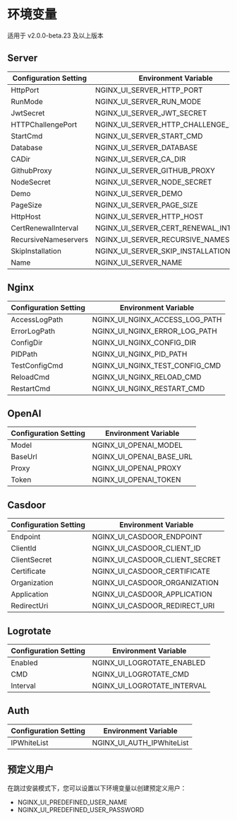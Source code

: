 # 环境变量
适用于 v2.0.0-beta.23 及以上版本

## Server

| Configuration Setting         | Environment Variable                  |
| ----------------------------- | ------------------------------------- |
| HttpPort                      | NGINX_UI_SERVER_HTTP_PORT             |
| RunMode                       | NGINX_UI_SERVER_RUN_MODE              |
| JwtSecret                     | NGINX_UI_SERVER_JWT_SECRET            |
| HTTPChallengePort             | NGINX_UI_SERVER_HTTP_CHALLENGE_PORT   |
| StartCmd                      | NGINX_UI_SERVER_START_CMD             |
| Database                      | NGINX_UI_SERVER_DATABASE              |
| CADir                         | NGINX_UI_SERVER_CA_DIR                |
| GithubProxy                   | NGINX_UI_SERVER_GITHUB_PROXY          |
| NodeSecret                    | NGINX_UI_SERVER_NODE_SECRET           |
| Demo                          | NGINX_UI_SERVER_DEMO                  |
| PageSize                      | NGINX_UI_SERVER_PAGE_SIZE             |
| HttpHost                      | NGINX_UI_SERVER_HTTP_HOST             |
| CertRenewalInterval           | NGINX_UI_SERVER_CERT_RENEWAL_INTERVAL |
| RecursiveNameservers          | NGINX_UI_SERVER_RECURSIVE_NAMESERVERS |
| SkipInstallation              | NGINX_UI_SERVER_SKIP_INSTALLATION     |
| Name                          | NGINX_UI_SERVER_NAME                  |

## Nginx

| Configuration Setting         | Environment Variable                  |
| ----------------------------- | ------------------------------------- |
| AccessLogPath                 | NGINX_UI_NGINX_ACCESS_LOG_PATH        |
| ErrorLogPath                  | NGINX_UI_NGINX_ERROR_LOG_PATH         |
| ConfigDir                     | NGINX_UI_NGINX_CONFIG_DIR             |
| PIDPath                       | NGINX_UI_NGINX_PID_PATH               |
| TestConfigCmd                 | NGINX_UI_NGINX_TEST_CONFIG_CMD        |
| ReloadCmd                     | NGINX_UI_NGINX_RELOAD_CMD             |
| RestartCmd                    | NGINX_UI_NGINX_RESTART_CMD            |

## OpenAI

| Configuration Setting         | Environment Variable                  |
| ----------------------------- | ------------------------------------- |
| Model                         | NGINX_UI_OPENAI_MODEL                 |
| BaseUrl                       | NGINX_UI_OPENAI_BASE_URL              |
| Proxy                         | NGINX_UI_OPENAI_PROXY                 |
| Token                         | NGINX_UI_OPENAI_TOKEN                 |

## Casdoor

| Configuration Setting         | Environment Variable                  |
| ----------------------------- | ------------------------------------- |
| Endpoint                      | NGINX_UI_CASDOOR_ENDPOINT             |
| ClientId                      | NGINX_UI_CASDOOR_CLIENT_ID            |
| ClientSecret                  | NGINX_UI_CASDOOR_CLIENT_SECRET        |
| Certificate                   | NGINX_UI_CASDOOR_CERTIFICATE          |
| Organization                  | NGINX_UI_CASDOOR_ORGANIZATION         |
| Application                   | NGINX_UI_CASDOOR_APPLICATION          |
| RedirectUri                   | NGINX_UI_CASDOOR_REDIRECT_URI         |

## Logrotate

| Configuration Setting         | Environment Variable                  |
| ----------------------------- | ------------------------------------- |
| Enabled                       | NGINX_UI_LOGROTATE_ENABLED            |
| CMD                           | NGINX_UI_LOGROTATE_CMD                |
| Interval                      | NGINX_UI_LOGROTATE_INTERVAL           |

## Auth

| Configuration Setting | Environment Variable        |
|-----------------------|-----------------------------|
| IPWhiteList           | NGINX_UI_AUTH_IPWhiteList   |

## 预定义用户

在跳过安装模式下，您可以设置以下环境变量以创建预定义用户：

- NGINX_UI_PREDEFINED_USER_NAME
- NGINX_UI_PREDEFINED_USER_PASSWORD
